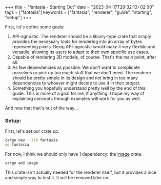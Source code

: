 +++
title = "fantasia - Starting Out"
date = "2023-04-17T20:32:13+02:00"
tags = ["fantasia"]
keywords = ["fantasia", "renderer", "guide", "starting", "setup"]
+++

First, let's define some goals:
1. API-agnostic. The renderer should be a library-type crate that simply provides the necessary
tools for rendering into an array of bytes representing pixels.
Being API-agnostic would make it very flexible and versatile, allowing its users to adapt
to their own specific use cases.
2. Capable of rendering 3D models, of course. That's the main point, after all.
3. As few dependencies as possible. We don't want to complicate ourselves or pick up too much stuff that we don't need.
The renderer should be pretty simple in its design and not bring in too many dependencies to whoever might decide to use 
it in their project.
4. Something you hopefully understand pretty well by the end of this guide. This is more of a goal for me, if anything.
I hope my way of explaining concepts through examples will work for you as well.

And now that that's out of the way...

### Setup:

First, let's set our crate up.
```bash
cargo new --lib fantasia
cd fantasia
```

For now, I think we should only have 1 dependency: 
the [image](https://crates.io/crates/image) crate.
```bash
cargo add image
```
This crate isn't actually needed for the renderer itself, but it provides a nice and simple way to test it.
It will be removed later on.
